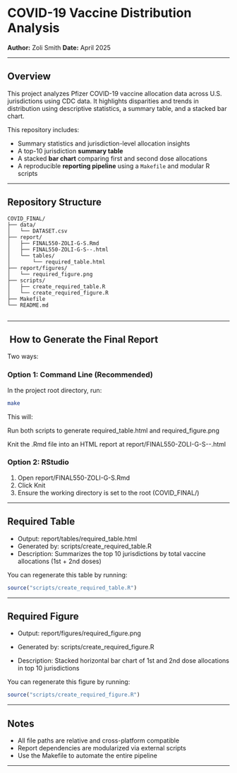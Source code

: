 # COVID-19 Vaccine Distribution Analysis

**Author:** Zoli Smith
**Date:** April 2025

------------------------------------------------------------------------

## Overview

This project analyzes Pfizer COVID-19 vaccine allocation data across U.S. jurisdictions using CDC data. It highlights disparities and trends in distribution using descriptive statistics, a summary table, and a stacked bar chart.

This repository includes:

- Summary statistics and jurisdiction-level allocation insights  
- A top-10 jurisdiction **summary table**  
- A stacked **bar chart** comparing first and second dose allocations  
- A reproducible **reporting pipeline** using a `Makefile` and modular R scripts  
------------------------------------------------------------------------

## Repository Structure

```         
COVID_FINAL/
├── data/
│   └── DATASET.csv
├── report/
│   ├── FINAL550-ZOLI-G-S.Rmd
│   ├── FINAL550-ZOLI-G-S--.html
│   └── tables/
│       └── required_table.html
├── report/figures/
│   └── required_figure.png
├── scripts/
│   ├── create_required_table.R
│   └── create_required_figure.R
├── Makefile
└── README.md
                          
```

------------------------------------------------------------------------

## ️ How to Generate the Final Report

Two ways:

### Option 1: Command Line (Recommended)

In the project root directory, run:

``` bash
make
```

This will:

Run both scripts to generate required_table.html and required_figure.png

Knit the .Rmd file into an HTML report at report/FINAL550-ZOLI-G-S--.html

### Option 2: RStudio

1. Open report/FINAL550-ZOLI-G-S.Rmd
2. Click Knit
3. Ensure the working directory is set to the root (COVID_FINAL/)


------------------------------------------------------------------------

## Required Table

-  Output: report/tables/required_table.html
-  Generated by: scripts/create_required_table.R
-  Description: Summarizes the top 10 jurisdictions by total vaccine allocations (1st + 2nd doses)

You can regenerate this table by running:

``` r
source("scripts/create_required_table.R")
```

------------------------------------------------------------------------

## Required Figure

- Output: report/figures/required_figure.png

- Generated by: scripts/create_required_figure.R

- Description: Stacked horizontal bar chart of 1st and 2nd dose allocations in top 10 jurisdictions

You can regenerate this figure by running:

``` r
source("scripts/create_required_figure.R")
```

------------------------------------------------------------------------

## Notes

-   All file paths are relative and cross-platform compatible
-   Report dependencies are modularized via external scripts
-   Use the Makefile to automate the entire pipeline



------------------------------------------------------------------------

